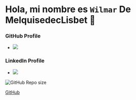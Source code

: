 # Hola, mi nombre es `Wilmar` De **MelquisedecLisbet** 👋

### GitHub Profile 
* [![](https://img.shields.io/badge/GitHub-blue?style=social&logo=github)](https://github.com/WilmarDeML)
### LinkedIn Profile
- [![](https://img.shields.io/badge/LinkedIn-white?style=social&logo=linkedin)](https://www.linkedin.com/in/wilmardeml-dev/)

![GitHub Repo size](https://img.shields.io/github/repo-size/WilmarDeML/WilmarDeML?style=for-the-badge)

[GitHub](http://github.com)




